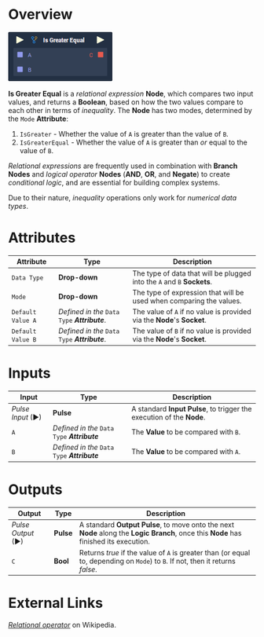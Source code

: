 # Overview

![](../../.gitbook/assets/node-is-greater-equal.png)

**Is Greater Equal** is a *relational expression* **Node**, which compares two input values, and returns a **Boolean**, based on how the two values compare to each other in terms of *inequality*. The **Node** has two modes, determined by the `Mode` **Attribute**:

1. `IsGreater` - Whether the value of `A` is greater than the value of `B`.
2. `IsGreaterEqual` - Whether the value of `A` is greater than *or* equal to the value of `B`.

*Relational expressions* are frequently used in combination with **Branch Nodes** and *logical operator* **Nodes** (**AND**, **OR**, and **Negate**) to create *conditional logic*, and are essential for building complex systems.

Due to their nature, *inequality* operations only work for *numerical data types*.

# Attributes

|Attribute|Type|Description|
|---|---|---|
|`Data Type`|**Drop-down**|The type of data that will be plugged into the `A` and `B` **Sockets**.|
|`Mode`|**Drop-down**|The type of expression that will be used when comparing the values.|
|`Default Value A`|*Defined in the* `Data Type` ***Attribute***.|The value of `A` if no value is provided via the **Node**'s **Socket**.|
|`Default Value B`|*Defined in the* `Data Type` ***Attribute***.|The value of `B` if no value is provided via the **Node**'s **Socket**.|

# Inputs

|Input|Type|Description|
|---|---|---|
|*Pulse Input* (►)|**Pulse**|A standard **Input Pulse**, to trigger the execution of the **Node**.|
|`A`|*Defined in the* `Data Type` ***Attribute***|The **Value** to be compared with `B`.|
|`B`|*Defined in the* `Data Type` ***Attribute***|The **Value** to be compared with `A`.|

# Outputs

|Output|Type|Description|
|---|---|---|
|*Pulse Output* (►)|**Pulse**|A standard **Output Pulse**, to move onto the next **Node** along the **Logic Branch**, once this **Node** has finished its execution.|
|`C`|**Bool**|Returns *true* if the value of `A` is greater than (or equal to, depending on `Mode`) to `B`. If not, then it returns *false*.|

# External Links

[*Relational operator*](https://en.wikipedia.org/wiki/Relational_operator) on Wikipedia.